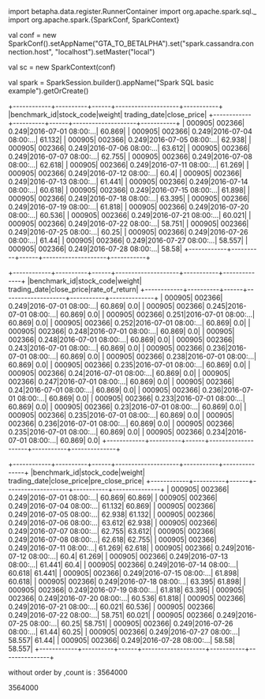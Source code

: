 import betapha.data.register.RunnerContainer
import org.apache.spark.sql._
import org.apache.spark.{SparkConf, SparkContext}

val conf = new SparkConf().setAppName("GTA_TO_BETALPHA").set("spark.cassandra.connection.host", "localhost").setMaster("local")

val sc = new SparkContext(conf)

val spark = SparkSession.builder().appName("Spark SQL basic example").getOrCreate()



+------------+----------+------+--------------------+-----------+
|benchmark_id|stock_code|weight|        trading_date|close_price|
+------------+----------+------+--------------------+-----------+
|      000905|    002366| 0.249|2016-07-01 08:00:...|     60.869|
|      000905|    002366| 0.249|2016-07-04 08:00:...|     61.132|
|      000905|    002366| 0.249|2016-07-05 08:00:...|     62.938|
|      000905|    002366| 0.249|2016-07-06 08:00:...|     63.612|
|      000905|    002366| 0.249|2016-07-07 08:00:...|     62.755|
|      000905|    002366| 0.249|2016-07-08 08:00:...|     62.618|
|      000905|    002366| 0.249|2016-07-11 08:00:...|     61.269|
|      000905|    002366| 0.249|2016-07-12 08:00:...|       60.4|
|      000905|    002366| 0.249|2016-07-13 08:00:...|     61.441|
|      000905|    002366| 0.249|2016-07-14 08:00:...|     60.618|
|      000905|    002366| 0.249|2016-07-15 08:00:...|     61.898|
|      000905|    002366| 0.249|2016-07-18 08:00:...|     63.395|
|      000905|    002366| 0.249|2016-07-19 08:00:...|     61.818|
|      000905|    002366| 0.249|2016-07-20 08:00:...|     60.536|
|      000905|    002366| 0.249|2016-07-21 08:00:...|     60.021|
|      000905|    002366| 0.249|2016-07-22 08:00:...|     58.751|
|      000905|    002366| 0.249|2016-07-25 08:00:...|      60.25|
|      000905|    002366| 0.249|2016-07-26 08:00:...|      61.44|
|      000905|    002366| 0.249|2016-07-27 08:00:...|     58.557|
|      000905|    002366| 0.249|2016-07-28 08:00:...|      58.58|
+------------+----------+------+--------------------+-----------+




+------------+----------+------+--------------------+-----------+--------------+
|benchmark_id|stock_code|weight|        trading_date|close_price|rate_of_return|
+------------+----------+------+--------------------+-----------+--------------+
|      000905|    002366| 0.249|2016-07-01 08:00:...|     60.869|           0.0|
|      000905|    002366| 0.245|2016-07-01 08:00:...|     60.869|           0.0|
|      000905|    002366| 0.251|2016-07-01 08:00:...|     60.869|           0.0|
|      000905|    002366| 0.252|2016-07-01 08:00:...|     60.869|           0.0|
|      000905|    002366| 0.248|2016-07-01 08:00:...|     60.869|           0.0|
|      000905|    002366| 0.248|2016-07-01 08:00:...|     60.869|           0.0|
|      000905|    002366| 0.243|2016-07-01 08:00:...|     60.869|           0.0|
|      000905|    002366| 0.236|2016-07-01 08:00:...|     60.869|           0.0|
|      000905|    002366| 0.238|2016-07-01 08:00:...|     60.869|           0.0|
|      000905|    002366| 0.235|2016-07-01 08:00:...|     60.869|           0.0|
|      000905|    002366|  0.24|2016-07-01 08:00:...|     60.869|           0.0|
|      000905|    002366| 0.247|2016-07-01 08:00:...|     60.869|           0.0|
|      000905|    002366|  0.24|2016-07-01 08:00:...|     60.869|           0.0|
|      000905|    002366| 0.236|2016-07-01 08:00:...|     60.869|           0.0|
|      000905|    002366| 0.233|2016-07-01 08:00:...|     60.869|           0.0|
|      000905|    002366|  0.23|2016-07-01 08:00:...|     60.869|           0.0|
|      000905|    002366| 0.235|2016-07-01 08:00:...|     60.869|           0.0|
|      000905|    002366| 0.236|2016-07-01 08:00:...|     60.869|           0.0|
|      000905|    002366| 0.235|2016-07-01 08:00:...|     60.869|           0.0|
|      000905|    002366| 0.234|2016-07-01 08:00:...|     60.869|           0.0|
+------------+----------+------+--------------------+-----------+--------------+



+------------+----------+------+--------------------+-----------+---------------+
|benchmark_id|stock_code|weight|        trading_date|close_price|pre_close_price|
+------------+----------+------+--------------------+-----------+---------------+
|      000905|    002366| 0.249|2016-07-01 08:00:...|     60.869|         60.869|
|      000905|    002366| 0.249|2016-07-04 08:00:...|     61.132|         60.869|
|      000905|    002366| 0.249|2016-07-05 08:00:...|     62.938|         61.132|
|      000905|    002366| 0.249|2016-07-06 08:00:...|     63.612|         62.938|
|      000905|    002366| 0.249|2016-07-07 08:00:...|     62.755|         63.612|
|      000905|    002366| 0.249|2016-07-08 08:00:...|     62.618|         62.755|
|      000905|    002366| 0.249|2016-07-11 08:00:...|     61.269|         62.618|
|      000905|    002366| 0.249|2016-07-12 08:00:...|       60.4|         61.269|
|      000905|    002366| 0.249|2016-07-13 08:00:...|     61.441|           60.4|
|      000905|    002366| 0.249|2016-07-14 08:00:...|     60.618|         61.441|
|      000905|    002366| 0.249|2016-07-15 08:00:...|     61.898|         60.618|
|      000905|    002366| 0.249|2016-07-18 08:00:...|     63.395|         61.898|
|      000905|    002366| 0.249|2016-07-19 08:00:...|     61.818|         63.395|
|      000905|    002366| 0.249|2016-07-20 08:00:...|     60.536|         61.818|
|      000905|    002366| 0.249|2016-07-21 08:00:...|     60.021|         60.536|
|      000905|    002366| 0.249|2016-07-22 08:00:...|     58.751|         60.021|
|      000905|    002366| 0.249|2016-07-25 08:00:...|      60.25|         58.751|
|      000905|    002366| 0.249|2016-07-26 08:00:...|      61.44|          60.25|
|      000905|    002366| 0.249|2016-07-27 08:00:...|     58.557|          61.44|
|      000905|    002366| 0.249|2016-07-28 08:00:...|      58.58|         58.557|
+------------+----------+------+--------------------+-----------+---------------+



without order by ,count is : 3564000



3564000